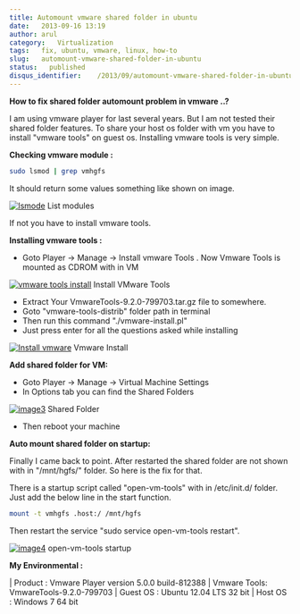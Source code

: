 ```yaml
---
title: Automount vmware shared folder in ubuntu
date:   2013-09-16 13:19
author: arul
category:   Virtualization
tags:   fix, ubuntu, vmware, linux, how-to
slug:   automount-vmware-shared-folder-in-ubuntu
status:   published
disqus_identifier:    /2013/09/automount-vmware-shared-folder-in-ubuntu.html
---
```


**How to fix shared folder automount problem in vmware ..?**

I am using vmware player for last several years. But I am not tested
their shared folder features. To share your host os folder with vm you
have to install \"vmware tools\" on guest os. Installing vmware tools is
very simple.

**Checking vmware module :**

``` bash
sudo lsmod | grep vmhgfs
```

It should return some values something like shown on image.

[![lsmode](http://1.bp.blogspot.com/-scGjIUU5lA4/UjdQ4ODFgPI/AAAAAAAAVYA/M6Dqv5mdewQ/s320/lsmode.PNG)](http://1.bp.blogspot.com/-scGjIUU5lA4/UjdQ4ODFgPI/AAAAAAAAVYA/M6Dqv5mdewQ/s1600/lsmode.PNG)
List modules

If not you have to install vmware tools.

**Installing vmware tools :**

-   Goto Player → Manage → Install vmware Tools . Now Vmware Tools is
    mounted as CDROM with in VM

[![vmware tools
install](http://1.bp.blogspot.com/-ThUF8cYzXf8/UjdSbEfZR8I/AAAAAAAAVYM/FP45AmtYzFk/s320/install-vmware.png)](http://1.bp.blogspot.com/-ThUF8cYzXf8/UjdSbEfZR8I/AAAAAAAAVYM/FP45AmtYzFk/s1600/install-vmware.png)
Install VMware Tools

-   Extract Your VmwareTools-9.2.0-799703.tar.gz file to somewhere.
-   Goto \"vmware-tools-distrib\" folder path in terminal
-   Then run this command \"./vmware-install.pl\"
-   Just press enter for all the questions asked while installing

[![Install
vmware](http://4.bp.blogspot.com/-3LuB2o5GXbw/UjdUj2GiMoI/AAAAAAAAVYY/8cVWCD4isVc/s320/vmware-install.PNG)](http://4.bp.blogspot.com/-3LuB2o5GXbw/UjdUj2GiMoI/AAAAAAAAVYY/8cVWCD4isVc/s1600/vmware-install.PNG)
Vmware Install

**Add shared folder for VM:**

-   Goto Player → Manage → Virtual Machine Settings
-   In Options tab you can find the Shared Folders

[![image3](http://2.bp.blogspot.com/-y4FssiiprlQ/UjdWjo36pyI/AAAAAAAAVYk/7k6y22KWeb4/s320/vmware-settings.PNG)](http://2.bp.blogspot.com/-y4FssiiprlQ/UjdWjo36pyI/AAAAAAAAVYk/7k6y22KWeb4/s1600/vmware-settings.PNG)
Shared Folder

-   Then reboot your machine

**Auto mount shared folder on startup:**

Finally I came back to point. After restarted the shared folder are not
shown with in \"/mnt/hgfs/\" folder. So here is the fix for that.

There is a startup script called \"open-vm-tools\" with in /etc/init.d/
folder. Just add the below line in the start function.

``` bash
mount -t vmhgfs .host:/ /mnt/hgfs
```

Then restart the service \"sudo service open-vm-tools restart\".

[![image4](http://2.bp.blogspot.com/-pDdUDIjTvY0/UjdYEkE7QwI/AAAAAAAAVYw/oFb1zARhXrA/s320/vmware-initd.PNG)](http://2.bp.blogspot.com/-pDdUDIjTvY0/UjdYEkE7QwI/AAAAAAAAVYw/oFb1zARhXrA/s1600/vmware-initd.PNG)
open-vm-tools startup

**My Environmental :**

| Product : Vmware Player version 5.0.0 build-812388
| Vmware Tools: VmwareTools-9.2.0-799703
| Guest OS : Ubuntu 12.04 LTS 32 bit
| Host OS : Windows 7 64 bit

